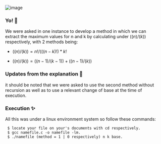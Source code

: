 ![image](https://github.com/archkr0w/maxValues/assets/126942746/c693e68e-fc35-4c33-824a-2c94c9888be8)

### Yo! 🤖

We were asked in one instance to develop a method in which we can extract the maximum values for n and k by calculating under $((n)/(k))$ respectively, with 2 methods being:

- $((n)/(k)) = n!/(((n-k)!) * k!$

- $((n)/(k)) = ((n-1)/(k-1)) + ((n-1)/(k))$

### Updates from the explanation 👻

it should be noted that we were asked to use the second method without recursion as well as to use a relevant change of base at the time of execution.

### Execution ✨

All this was under a linux environment system so follow these commands:
```
 $ locate your file on your's documents with cd respectively.
 $ gcc namefile.c -o namefile -lm.
 $ ./namefile (method = 1 | 0 respectively) n k base.
```
    
